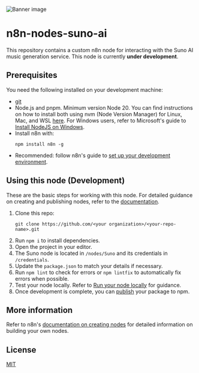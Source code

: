 ![Banner image](https://user-images.githubusercontent.com/10284570/173569848-c624317f-42b1-45a6-ab09-f0ea3c247648.png)

# n8n-nodes-suno-ai

This repository contains a custom n8n node for interacting with the Suno AI music generation service. This node is currently **under development**.

## Prerequisites

You need the following installed on your development machine:

* [git](https://git-scm.com/downloads)
* Node.js and pnpm. Minimum version Node 20. You can find instructions on how to install both using nvm (Node Version Manager) for Linux, Mac, and WSL [here](https://github.com/nvm-sh/nvm). For Windows users, refer to Microsoft's guide to [Install NodeJS on Windows](https://docs.microsoft.com/en-us/windows/dev-environment/javascript/nodejs-on-windows).
* Install n8n with:
  ```
  npm install n8n -g
  ```
* Recommended: follow n8n's guide to [set up your development environment](https://docs.n8n.io/integrations/creating-nodes/build/node-development-environment/).

## Using this node (Development)

These are the basic steps for working with this node. For detailed guidance on creating and publishing nodes, refer to the [documentation](https://docs.n8n.io/integrations/creating-nodes/).

1. Clone this repo:
   ```
   git clone https://github.com/<your organization>/<your-repo-name>.git
   ```
2. Run `npm i` to install dependencies.
3. Open the project in your editor.
4. The Suno node is located in `/nodes/Suno` and its credentials in `/credentials`.
5. Update the `package.json` to match your details if necessary.
6. Run `npm lint` to check for errors or `npm lintfix` to automatically fix errors when possible.
7. Test your node locally. Refer to [Run your node locally](https://docs.n8n.io/integrations/creating-nodes/test/run-node-locally/) for guidance.
8. Once development is complete, you can [publish](https://docs.npmjs.com/packages-and-modules/contributing-packages-to-the-registry) your package to npm.

## More information

Refer to n8n's [documentation on creating nodes](https://docs.n8n.io/integrations/creating-nodes/) for detailed information on building your own nodes.

## License

[MIT](https://github.com/n8n-io/n8n-nodes-starter/blob/master/LICENSE.md)
